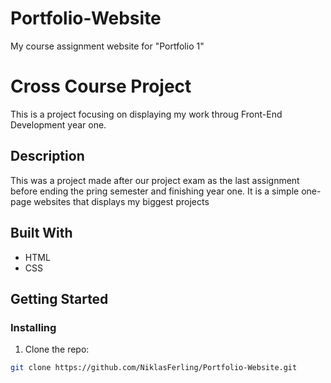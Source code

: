 # Portfolio-Website
My course assignment website for "Portfolio 1"

# Cross Course Project

This is a project focusing on displaying my work throug Front-End Development year one.

## Description

This was a project made after our project exam as the last assignment before ending the pring semester and finishing year one. It is a simple one-page websites that displays my biggest projects

## Built With

- HTML
- CSS

## Getting Started

### Installing

1. Clone the repo:

```bash
git clone https://github.com/NiklasFerling/Portfolio-Website.git
